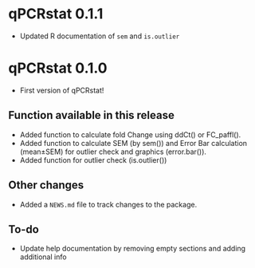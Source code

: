 # qPCRstat 0.1.1
* Updated R documentation of `sem` and `is.outlier`

# qPCRstat 0.1.0
* First version of qPCRstat!
## Function available in this release
* Added function to calculate fold Change using ddCt() or FC_paffl().
* Added function to calculate SEM (by sem()) and Error Bar calculation (mean±SEM) for outlier check and graphics (error.bar()). 
* Added function for outlier check (is.outlier())
## Other changes
* Added a `NEWS.md` file to track changes to the package.
## To-do
* Update help documentation by removing empty sections and adding additional info
